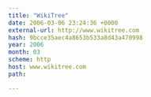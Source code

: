 ```yaml
---
title: "WikiTree"
date: 2006-03-06 23:24:36 +0000
external-url: http://www.wikitree.com
hash: 9bcce35aec4a8653b533a8d43a470998
year: 2006
month: 03
scheme: http
host: www.wikitree.com
path: 

---
```



